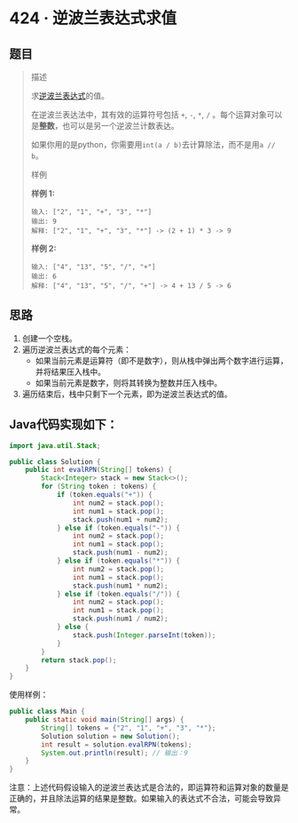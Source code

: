 # 424 · 逆波兰表达式求值

## 题目

> 描述
>
> 求[逆波兰表达式](https://zh.wikipedia.org/zh-hans/逆波兰表示法)的值。
>
> 在逆波兰表达法中，其有效的运算符号包括 `+`, `-`, `*`, `/` 。每个运算对象可以是**整数**，也可以是另一个逆波兰计数表达。
>
> 
>
> 如果你用的是python，你需要用`int(a / b)`去计算除法，而不是用`a // b`。
>
> 样例
>
> **样例 1:**
>
> ```
> 输入: ["2", "1", "+", "3", "*"] 
> 输出: 9
> 解释: ["2", "1", "+", "3", "*"] -> (2 + 1) * 3 -> 9
> ```
>
> **样例 2:**
>
> ```
> 输入: ["4", "13", "5", "/", "+"]
> 输出: 6
> 解释: ["4", "13", "5", "/", "+"] -> 4 + 13 / 5 -> 6
> ```

## 思路

1. 创建一个空栈。
2. 遍历逆波兰表达式的每个元素：
   - 如果当前元素是运算符（即不是数字），则从栈中弹出两个数字进行运算，并将结果压入栈中。
   - 如果当前元素是数字，则将其转换为整数并压入栈中。
3. 遍历结束后，栈中只剩下一个元素，即为逆波兰表达式的值。

## Java代码实现如下：

```java
import java.util.Stack;

public class Solution {
    public int evalRPN(String[] tokens) {
        Stack<Integer> stack = new Stack<>();
        for (String token : tokens) {
            if (token.equals("+")) {
                int num2 = stack.pop();
                int num1 = stack.pop();
                stack.push(num1 + num2);
            } else if (token.equals("-")) {
                int num2 = stack.pop();
                int num1 = stack.pop();
                stack.push(num1 - num2);
            } else if (token.equals("*")) {
                int num2 = stack.pop();
                int num1 = stack.pop();
                stack.push(num1 * num2);
            } else if (token.equals("/")) {
                int num2 = stack.pop();
                int num1 = stack.pop();
                stack.push(num1 / num2);
            } else {
                stack.push(Integer.parseInt(token));
            }
        }
        return stack.pop();
    }
}
```

使用样例：

```java
public class Main {
    public static void main(String[] args) {
        String[] tokens = {"2", "1", "+", "3", "*"};
        Solution solution = new Solution();
        int result = solution.evalRPN(tokens);
        System.out.println(result); // 输出：9
    }
}
```

注意：上述代码假设输入的逆波兰表达式是合法的，即运算符和运算对象的数量是正确的，并且除法运算的结果是整数。如果输入的表达式不合法，可能会导致异常。